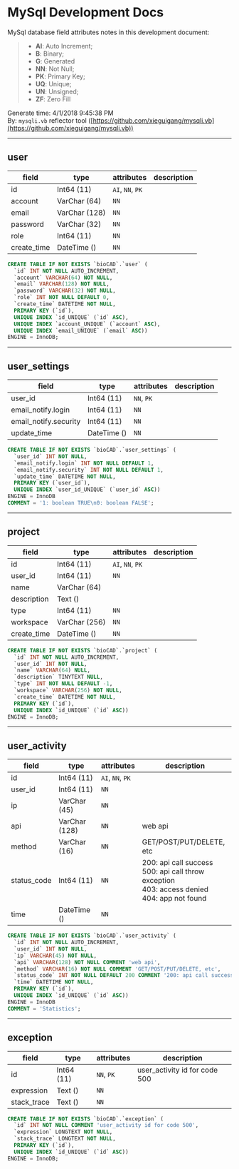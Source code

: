 # MySql Development Docs #

MySql database field attributes notes in this development document:

> + **AI**: Auto Increment;
> + **B**:  Binary;
> + **G**:  Generated
> + **NN**: Not Null;
> + **PK**: Primary Key;
> + **UQ**: Unique;
> + **UN**: Unsigned;
> + **ZF**: Zero Fill

Generate time: 4/1/2018 9:45:38 PM<br />
By: ``mysqli.vb`` reflector tool ([https://github.com/xieguigang/mysqli.vb](https://github.com/xieguigang/mysqli.vb))

<div style="page-break-after: always;"></div>

***

## user



|field|type|attributes|description|
|-----|----|----------|-----------|
|id|Int64 (11)|``AI``, ``NN``, ``PK``||
|account|VarChar (64)|``NN``||
|email|VarChar (128)|``NN``||
|password|VarChar (32)|``NN``||
|role|Int64 (11)|``NN``||
|create_time|DateTime ()|``NN``||

```SQL
CREATE TABLE IF NOT EXISTS `bioCAD`.`user` (
  `id` INT NOT NULL AUTO_INCREMENT,
  `account` VARCHAR(64) NOT NULL,
  `email` VARCHAR(128) NOT NULL,
  `password` VARCHAR(32) NOT NULL,
  `role` INT NOT NULL DEFAULT 0,
  `create_time` DATETIME NOT NULL,
  PRIMARY KEY (`id`),
  UNIQUE INDEX `id_UNIQUE` (`id` ASC),
  UNIQUE INDEX `account_UNIQUE` (`account` ASC),
  UNIQUE INDEX `email_UNIQUE` (`email` ASC))
ENGINE = InnoDB;
```


<div style="page-break-after: always;"></div>

***

## user_settings



|field|type|attributes|description|
|-----|----|----------|-----------|
|user_id|Int64 (11)|``NN``, ``PK``||
|email_notify.login|Int64 (11)|``NN``||
|email_notify.security|Int64 (11)|``NN``||
|update_time|DateTime ()|``NN``||

```SQL
CREATE TABLE IF NOT EXISTS `bioCAD`.`user_settings` (
  `user_id` INT NOT NULL,
  `email_notify.login` INT NOT NULL DEFAULT 1,
  `email_notify.security` INT NOT NULL DEFAULT 1,
  `update_time` DATETIME NOT NULL,
  PRIMARY KEY (`user_id`),
  UNIQUE INDEX `user_id_UNIQUE` (`user_id` ASC))
ENGINE = InnoDB
COMMENT = '1: boolean TRUE\n0: boolean FALSE';
```


<div style="page-break-after: always;"></div>

***

## project



|field|type|attributes|description|
|-----|----|----------|-----------|
|id|Int64 (11)|``AI``, ``NN``, ``PK``||
|user_id|Int64 (11)|``NN``||
|name|VarChar (64)|||
|description|Text ()|||
|type|Int64 (11)|``NN``||
|workspace|VarChar (256)|``NN``||
|create_time|DateTime ()|``NN``||

```SQL
CREATE TABLE IF NOT EXISTS `bioCAD`.`project` (
  `id` INT NOT NULL AUTO_INCREMENT,
  `user_id` INT NOT NULL,
  `name` VARCHAR(64) NULL,
  `description` TINYTEXT NULL,
  `type` INT NOT NULL DEFAULT -1,
  `workspace` VARCHAR(256) NOT NULL,
  `create_time` DATETIME NOT NULL,
  PRIMARY KEY (`id`),
  UNIQUE INDEX `id_UNIQUE` (`id` ASC))
ENGINE = InnoDB;
```


<div style="page-break-after: always;"></div>

***

## user_activity



|field|type|attributes|description|
|-----|----|----------|-----------|
|id|Int64 (11)|``AI``, ``NN``, ``PK``||
|user_id|Int64 (11)|``NN``||
|ip|VarChar (45)|``NN``||
|api|VarChar (128)|``NN``|web api|
|method|VarChar (16)|``NN``|GET/POST/PUT/DELETE, etc|
|status_code|Int64 (11)|``NN``|200: api call success<br />500: api call throw exception<br />403: access denied<br />404: app not found|
|time|DateTime ()|``NN``||

```SQL
CREATE TABLE IF NOT EXISTS `bioCAD`.`user_activity` (
  `id` INT NOT NULL AUTO_INCREMENT,
  `user_id` INT NOT NULL,
  `ip` VARCHAR(45) NOT NULL,
  `api` VARCHAR(128) NOT NULL COMMENT 'web api',
  `method` VARCHAR(16) NOT NULL COMMENT 'GET/POST/PUT/DELETE, etc',
  `status_code` INT NOT NULL DEFAULT 200 COMMENT '200: api call success\n500: api call throw exception\n403: access denied\n404: app not found',
  `time` DATETIME NOT NULL,
  PRIMARY KEY (`id`),
  UNIQUE INDEX `id_UNIQUE` (`id` ASC))
ENGINE = InnoDB
COMMENT = 'Statistics';
```


<div style="page-break-after: always;"></div>

***

## exception



|field|type|attributes|description|
|-----|----|----------|-----------|
|id|Int64 (11)|``NN``, ``PK``|user_activity id for code 500|
|expression|Text ()|``NN``||
|stack_trace|Text ()|``NN``||

```SQL
CREATE TABLE IF NOT EXISTS `bioCAD`.`exception` (
  `id` INT NOT NULL COMMENT 'user_activity id for code 500',
  `expression` LONGTEXT NOT NULL,
  `stack_trace` LONGTEXT NOT NULL,
  PRIMARY KEY (`id`),
  UNIQUE INDEX `id_UNIQUE` (`id` ASC))
ENGINE = InnoDB;
```


<div style="page-break-after: always;"></div>




